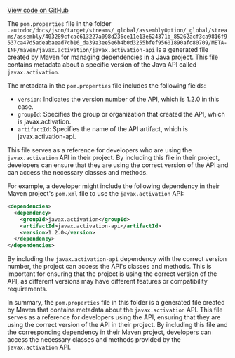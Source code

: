 [View code on GitHub](https://github.com/ergoplatform/ergo/.autodoc/docs/json/target/streams/_global/assemblyOption/_global/streams/assembly/403289cfcac613227a098d236ce11e13e624371b_85262acf3ca9816f9537ca47d5adeabaead7cb16_da39a3ee5e6b4b0d3255bfef95601890afd80709/META-INF/maven/javax.activation)

The `pom.properties` file in the folder `.autodoc/docs/json/target/streams/_global/assemblyOption/_global/streams/assembly/403289cfcac613227a098d236ce11e13e624371b_85262acf3ca9816f9537ca47d5adeabaead7cb16_da39a3ee5e6b4b0d3255bfef95601890afd80709/META-INF/maven/javax.activation/javax.activation-api` is a generated file created by Maven for managing dependencies in a Java project. This file contains metadata about a specific version of the Java API called `javax.activation`.

The metadata in the `pom.properties` file includes the following fields:

- `version`: Indicates the version number of the API, which is 1.2.0 in this case.
- `groupId`: Specifies the group or organization that created the API, which is javax.activation.
- `artifactId`: Specifies the name of the API artifact, which is javax.activation-api.

This file serves as a reference for developers who are using the `javax.activation` API in their project. By including this file in their project, developers can ensure that they are using the correct version of the API and can access the necessary classes and methods.

For example, a developer might include the following dependency in their Maven project's `pom.xml` file to use the `javax.activation` API:

```xml
<dependencies>
  <dependency>
    <groupId>javax.activation</groupId>
    <artifactId>javax.activation-api</artifactId>
    <version>1.2.0</version>
  </dependency>
</dependencies>
```

By including the `javax.activation-api` dependency with the correct version number, the project can access the API's classes and methods. This is important for ensuring that the project is using the correct version of the API, as different versions may have different features or compatibility requirements.

In summary, the `pom.properties` file in this folder is a generated file created by Maven that contains metadata about the `javax.activation` API. This file serves as a reference for developers using the API, ensuring that they are using the correct version of the API in their project. By including this file and the corresponding dependency in their Maven project, developers can access the necessary classes and methods provided by the `javax.activation` API.
